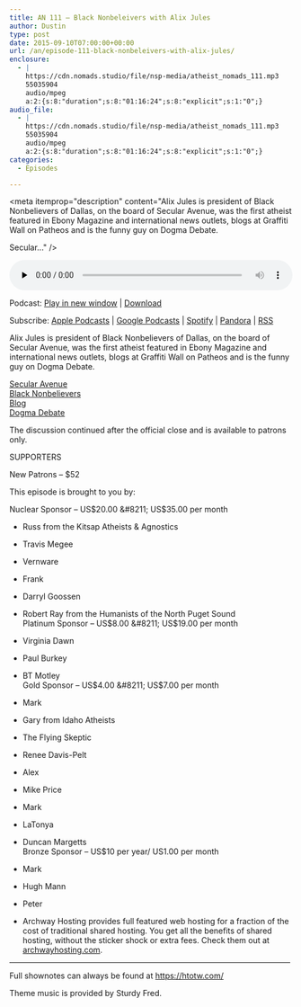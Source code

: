 ```yaml
---
title: AN 111 – Black Nonbeleivers with Alix Jules
author: Dustin
type: post
date: 2015-09-10T07:00:00+00:00
url: /an/episode-111-black-nonbeleivers-with-alix-jules/
enclosure:
  - |
    https://cdn.nomads.studio/file/nsp-media/atheist_nomads_111.mp3
    55035904
    audio/mpeg
    a:2:{s:8:"duration";s:8:"01:16:24";s:8:"explicit";s:1:"0";}
audio_file:
  - |
    https://cdn.nomads.studio/file/nsp-media/atheist_nomads_111.mp3
    55035904
    audio/mpeg
    a:2:{s:8:"duration";s:8:"01:16:24";s:8:"explicit";s:1:"0";}
categories:
  - Episodes

---
```

<div itemscope itemtype="http://schema.org/AudioObject">
  <meta itemprop="name" content="Episode 111 &#8211; Black Nonbeleivers with Alix Jules" />
  
  <meta itemprop="uploadDate" content="2015-09-10T01:00:00-06:00" />
  
  <meta itemprop="encodingFormat" content="audio/mpeg" />
  
  <meta itemprop="duration" content="PT1H16M24S" />
  
  <meta itemprop="description" content="Alix Jules is president of Black Nonbelievers of Dallas, on the board of Secular Avenue, was the first atheist featured in Ebony Magazine and international news outlets, blogs at Graffiti Wall on Patheos and is the funny guy on Dogma Debate.

Secular..." />
  
  <meta itemprop="contentUrl" content="https://dts.podtrac.com/redirect.mp3/cdn.nomads.studio/file/nsp-media/atheist_nomads_111.mp3" />
  
  <meta itemprop="contentSize" content="52.5" />
  </p> 
  
  <div class="powerpress_player" id="powerpress_player_8368">
    <audio class="wp-audio-shortcode" id="audio-5125-112" preload="none" style="width: 100%;" controls="controls"><source type="audio/mpeg" src="https://dts.podtrac.com/redirect.mp3/cdn.nomads.studio/file/nsp-media/atheist_nomads_111.mp3?_=112" /><a href="https://dts.podtrac.com/redirect.mp3/cdn.nomads.studio/file/nsp-media/atheist_nomads_111.mp3">https://dts.podtrac.com/redirect.mp3/cdn.nomads.studio/file/nsp-media/atheist_nomads_111.mp3</a></audio>
  </div>
</div>

<p class="powerpress_links powerpress_links_mp3">
  Podcast: <a href="https://dts.podtrac.com/redirect.mp3/cdn.nomads.studio/file/nsp-media/atheist_nomads_111.mp3" class="powerpress_link_pinw" target="_blank" title="Play in new window" onclick="return powerpress_pinw('https://htotw.com/?powerpress_pinw=5125-podcast');" rel="nofollow">Play in new window</a> | <a href="https://dts.podtrac.com/redirect.mp3/cdn.nomads.studio/file/nsp-media/atheist_nomads_111.mp3" class="powerpress_link_d" title="Download" rel="nofollow" download="atheist_nomads_111.mp3">Download</a>
</p>

<p class="powerpress_links powerpress_subscribe_links">
  Subscribe: <a href="https://podcasts.apple.com/us/podcast/humanists-take-on-the-world/id530050098?mt=2&ls=1" class="powerpress_link_subscribe powerpress_link_subscribe_itunes" target="_blank" title="Subscribe on Apple Podcasts" rel="nofollow">Apple Podcasts</a> | <a href="https://www.google.com/podcasts?feed=aHR0cDovL2F0aGVpc3Rub21hZHMubGlic3luLmNvbS9yc3M%3D" class="powerpress_link_subscribe powerpress_link_subscribe_googleplay" target="_blank" title="Subscribe on Google Podcasts" rel="nofollow">Google Podcasts</a> | <a href="https://open.spotify.com/show/3LzK2xZGike6Tc1GEMtMbr?si=LieN9SNuTpq96smuaUsH8A" class="powerpress_link_subscribe powerpress_link_subscribe_spotify" target="_blank" title="Subscribe on Spotify" rel="nofollow">Spotify</a> | <a href="https://www.pandora.com/podcast/atheist-nomads/PC:10122?corr=62071012&part=ug" class="powerpress_link_subscribe powerpress_link_subscribe_pandora" target="_blank" title="Subscribe on Pandora" rel="nofollow">Pandora</a> | <a href="https://htotw.com/feed/podcast/" class="powerpress_link_subscribe powerpress_link_subscribe_rss" target="_blank" title="Subscribe via RSS" rel="nofollow">RSS</a>
</p>

Alix Jules is president of Black Nonbelievers of Dallas, on the board of Secular Avenue, was the first atheist featured in Ebony Magazine and international news outlets, blogs at Graffiti Wall on Patheos and is the funny guy on Dogma Debate.

<a href="http://www.secularavenue.org/" target="_blank" rel="noopener">Secular Avenue</a>  
<a href="https://blacknonbelievers.wordpress.com/" target="_blank" rel="noopener">Black Nonbelievers</a>  
<a href="http://www.patheos.com/blogs/thegraffitiwall/" target="_blank" rel="noopener">Blog</a>  
<a href="http://dogmadebate.com/" target="_blank" rel="noopener">Dogma Debate</a>

The discussion continued after the official close and is available to patrons only.

SUPPORTERS

New Patrons &#8211; $52

This episode is brought to you by:

Nuclear Sponsor &#8211; US$20.00 &#8211; US$35.00 per month  
* Russ from the Kitsap Atheists & Agnostics  
* Travis Megee  
* Vernware  
* Frank  
* Darryl Goossen  
* Robert Ray from the Humanists of the North Puget Sound  
Platinum Sponsor &#8211; US$8.00 &#8211; US$19.00 per month  
* Virginia Dawn  
* Paul Burkey  
* BT Motley  
Gold Sponsor &#8211; US$4.00 &#8211; US$7.00 per month  
* Mark  
* Gary from Idaho Atheists  
* The Flying Skeptic  
* Renee Davis-Pelt  
* Alex  
* Mike Price  
* Mark  
* LaTonya  
* Duncan Margetts  
Bronze Sponsor &#8211; US$10 per year/ US1.00 per month  
* Mark  
* Hugh Mann  
* Peter

* Archway Hosting provides full featured web hosting for a fraction of the cost of traditional shared hosting. You get all the benefits of shared hosting, without the sticker shock or extra fees. Check them out at <a href="http://archwayhosting.com/" target="_blank" rel="noopener">archwayhosting.com</a>.

<hr width="500" />

Full shownotes can always be found at <https://htotw.com/>  

Theme music is provided by Sturdy Fred.